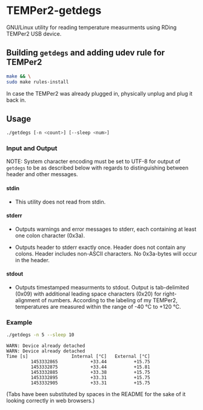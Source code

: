 # TEMPer2-getdegs

GNU/Linux utility for reading temperature measurments
using RDing TEMPer2 USB device.

## Building `getdegs` and adding udev rule for TEMPer2

```bash
make && \
sudo make rules-install
```

In case the TEMPer2 was already plugged in,
physically unplug and plug it back in.

## Usage

```bash
./getdegs [-n <count>] [--sleep <num>]
```

### Input and Output

NOTE: System character encoding must be set to UTF-8
for output of `getdegs` to be as described below
with regards to distinguishing between header and other messages.

#### stdin

* This utility does not read from stdin.

#### stderr

* Outputs warnings and error messages to stderr, each containing
  at least one colon character (0x3a).

* Outputs header to stderr exactly once. Header does not contain any colons.
  Header includes non-ASCII characters. No 0x3a-bytes will occur in the header.

#### stdout

* Outputs timestamped measurments to stdout. Output is
  tab-delimited (0x09) with additional leading space characters (0x20)
  for right-alignment of numbers. According to the labeling of my TEMPer2,
  temperatures are measured within the range of -40 °C to +120 °C.

### Example

```bash
./getdegs -n 5 --sleep 10
```

```
WARN: Device already detached
WARN: Device already detached
Time [s]                Internal [°C]   External [°C]
         1453332865            +33.44          +15.75
         1453332875            +33.44          +15.81
         1453332885            +33.38          +15.75
         1453332895            +33.31          +15.75
         1453332905            +33.31          +15.75
```

(Tabs have been substituted by spaces in the README
for the sake of it looking correctly in web browsers.)
